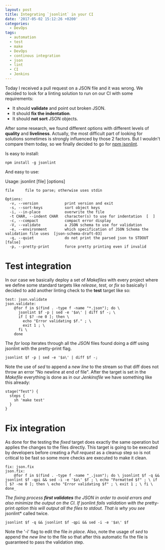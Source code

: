 ```yaml
---
layout: post
title: Integrating `jsonlint` in your CI
date: '2017-05-02 15:12:26 +0200'
categories:
  - DevOps
tags:
  - automation
  - test
  - make
  - DevOps
  - continous integration
  - json
  - lint
  - CI
  - Jenkins
---
```


Today I received a pull request on a JSON file and it was wrong. We decided to look for a linting solution to run on our CI with some requirements:

- It should **validate** and point out broken JSON.
- It should **fix the indentation**.
- It should **not sort** JSON objects.

After some research, we found different options with different levels of **quality** and **liveliness**. Actually, the most difficult part of looking for solutions sometimes is strongly influenced by those 2 factors. But I wouldn't compare them today, so we finally decided to go for [npm jsonlint](https://www.npmjs.com/package/jsonlint).

Is easy to install:

```
npm install -g jsonlint
```

And easy to use:

Usage: jsonlint [file] [options]

```
file     file to parse; otherwise uses stdin

Options:
  -v, --version            print version and exit
  -s, --sort-keys          sort object keys
  -i, --in-place           overwrite the file
  -t CHAR, --indent CHAR   character(s) to use for indentation  [  ]
  -c, --compact            compact error display
  -V, --validate           a JSON schema to use for validation
  -e, --environment        which specification of JSON Schema the validation file uses  [json-schema-draft-03]
  -q, --quiet              do not print the parsed json to STDOUT  [false]
  -p, --pretty-print       force pretty printing even if invalid
```

# Test integration

In our case we basically deploy a set of _Makefiles_ with every project where we define some standard targets like _release_, _test,_ or _fix_ so basically I decided to add another linting check to the **test** target like so:

```
test: json.validate
json.validate:
    @for f in $(find . -type f -name "*.json"); do \
      jsonlint $f -p | sed -e '$a\' | diff $f -; \
      if [ $? -ne 0 ]; then \
        echo "Error validating $f." ; \
        exit 1 ; \
      fi \
    done
```

The _for_ loop iterates through all the _JSON_ files found doing a diff using jsonlint with the pretty-print flag.

```
jsonlint $f -p | sed -e '$a\' | diff $f -;
```

Note the use of _sed_ to append a _new line_ to the stream so that diff does not throw an error "No newline at end of file". After the target is set in the _Makefile_ everything is done as in our _Jenkinsfile_ we have something like this already:

```
stage("Test") {
  steps {
    sh 'make test'
  }
}
```

# Fix integration

As done for the testing the _fixed_ target does exactly the same operation but applies the changes to the files directly. This target is going to be executed by developers before creating a _Pull request_ as a cleanup step so is not critical to be fast so some more checks are executed to make it clean.

```
fix: json.fix
json.fix:
    @for f in $(find . -type f -name "_.json"); do \ jsonlint $f -q && jsonlint $f -qpi && sed -i -e '$a\' $f ; \ echo "Formatted $f" ; \ if [ $? -ne 0 ]; then \ echo "Error validating $f" ; \ exit 1 ; \ fi \ done_
```

_The fixing process **first validates** the JSON in order to avoid errors and also minimize the output on the CI. If_ jsonlint _fails validation with the_ pretty-print _option this will output all the files to stdout. That is why you see_ jsonlint* called twice.

```
jsonlint $f -q && jsonlint $f -qpi && sed -i -e '$a\' $f
```

Note the '-i' flag to edit the file _in place_. Also, note the usage of _sed_ to append the _new line_ to the file so that after this automatic fix the file is guaranteed to pass the validation step.
